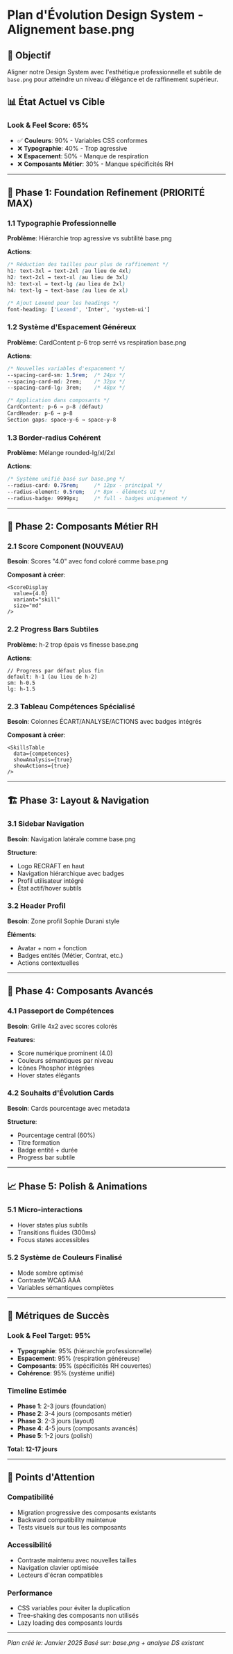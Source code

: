 # Plan d'Évolution Design System - Alignement base.png

## 🎯 Objectif
Aligner notre Design System avec l'esthétique professionnelle et subtile de `base.png` pour atteindre un niveau d'élégance et de raffinement supérieur.

## 📊 État Actuel vs Cible

### Look & Feel Score: **65%**
- ✅ **Couleurs**: 90% - Variables CSS conformes
- ❌ **Typographie**: 40% - Trop agressive
- ❌ **Espacement**: 50% - Manque de respiration
- ❌ **Composants Métier**: 30% - Manque spécificités RH

---

## 🚀 Phase 1: Foundation Refinement (PRIORITÉ MAX)

### 1.1 Typographie Professionnelle
**Problème**: Hiérarchie trop agressive vs subtilité base.png

**Actions**:
```css
/* Réduction des tailles pour plus de raffinement */
h1: text-3xl → text-2xl (au lieu de 4xl)
h2: text-2xl → text-xl (au lieu de 3xl)  
h3: text-xl → text-lg (au lieu de 2xl)
h4: text-lg → text-base (au lieu de xl)

/* Ajout Lexend pour les headings */
font-heading: ['Lexend', 'Inter', 'system-ui']
```

### 1.2 Système d'Espacement Généreux
**Problème**: CardContent p-6 trop serré vs respiration base.png

**Actions**:
```css
/* Nouvelles variables d'espacement */
--spacing-card-sm: 1.5rem;  /* 24px */
--spacing-card-md: 2rem;    /* 32px */
--spacing-card-lg: 3rem;    /* 48px */

/* Application dans composants */
CardContent: p-6 → p-8 (défaut)
CardHeader: p-6 → p-8
Section gaps: space-y-6 → space-y-8
```

### 1.3 Border-radius Cohérent
**Problème**: Mélange rounded-lg/xl/2xl

**Actions**:
```css
/* Système unifié basé sur base.png */
--radius-card: 0.75rem;     /* 12px - principal */
--radius-element: 0.5rem;   /* 8px - éléments UI */
--radius-badge: 9999px;     /* full - badges uniquement */
```

---

## 🎨 Phase 2: Composants Métier RH

### 2.1 Score Component (NOUVEAU)
**Besoin**: Scores "4.0" avec fond coloré comme base.png

**Composant à créer**:
```tsx
<ScoreDisplay 
  value={4.0} 
  variant="skill" 
  size="md" 
/>
```

### 2.2 Progress Bars Subtiles
**Problème**: h-2 trop épais vs finesse base.png

**Actions**:
```tsx
// Progress par défaut plus fin
default: h-1 (au lieu de h-2)
sm: h-0.5
lg: h-1.5
```

### 2.3 Tableau Compétences Spécialisé
**Besoin**: Colonnes ÉCART/ANALYSE/ACTIONS avec badges intégrés

**Composant à créer**:
```tsx
<SkillsTable 
  data={competences}
  showAnalysis={true}
  showActions={true}
/>
```

---

## 🏗️ Phase 3: Layout & Navigation

### 3.1 Sidebar Navigation
**Besoin**: Navigation latérale comme base.png

**Structure**:
- Logo RECRAFT en haut
- Navigation hiérarchique avec badges
- Profil utilisateur intégré
- État actif/hover subtils

### 3.2 Header Profil
**Besoin**: Zone profil Sophie Durani style

**Éléments**:
- Avatar + nom + fonction
- Badges entités (Métier, Contrat, etc.)
- Actions contextuelles

---

## 🎪 Phase 4: Composants Avancés

### 4.1 Passeport de Compétences
**Besoin**: Grille 4x2 avec scores colorés

**Features**:
- Score numérique prominent (4.0)
- Couleurs sémantiques par niveau
- Icônes Phosphor intégrées
- Hover states élégants

### 4.2 Souhaits d'Évolution Cards
**Besoin**: Cards pourcentage avec metadata

**Structure**:
- Pourcentage central (60%)
- Titre formation
- Badge entité + durée
- Progress bar subtile

---

## 📈 Phase 5: Polish & Animations

### 5.1 Micro-interactions
- Hover states plus subtils
- Transitions fluides (300ms)
- Focus states accessibles

### 5.2 Système de Couleurs Finalisé
- Mode sombre optimisé
- Contraste WCAG AAA
- Variables sémantiques complètes

---

## 🎯 Métriques de Succès

### Look & Feel Target: **95%**
- **Typographie**: 95% (hiérarchie professionnelle)
- **Espacement**: 95% (respiration généreuse)  
- **Composants**: 95% (spécificités RH couvertes)
- **Cohérence**: 95% (système unifié)

### Timeline Estimée
- **Phase 1**: 2-3 jours (foundation)
- **Phase 2**: 3-4 jours (composants métier)  
- **Phase 3**: 2-3 jours (layout)
- **Phase 4**: 4-5 jours (composants avancés)
- **Phase 5**: 1-2 jours (polish)

**Total: 12-17 jours**

---

## 🚨 Points d'Attention

### Compatibilité
- Migration progressive des composants existants
- Backward compatibility maintenue
- Tests visuels sur tous les composants

### Accessibilité
- Contraste maintenu avec nouvelles tailles
- Navigation clavier optimisée
- Lecteurs d'écran compatibles

### Performance
- CSS variables pour éviter la duplication
- Tree-shaking des composants non utilisés
- Lazy loading des composants lourds

---

*Plan créé le: Janvier 2025*
*Basé sur: base.png + analyse DS existant*